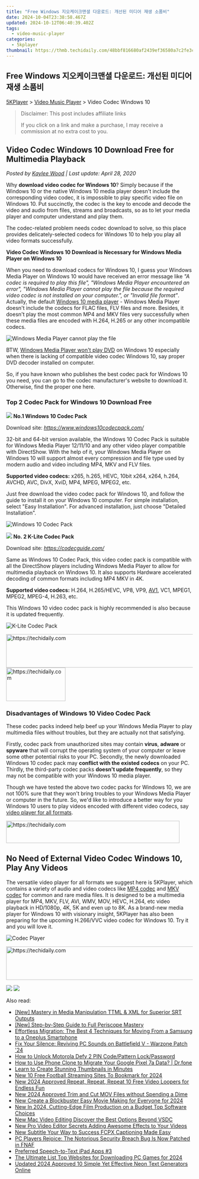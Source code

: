 ```yaml
---
title: "Free Windows 지오케이크맨셜 다운로드: 개선된 미디어 재생 소품비"
date: 2024-10-04T23:38:58.467Z
updated: 2024-10-12T06:40:39.402Z
tags:
  - video-music-player
categories:
  - 5kplayer
thumbnail: https://thmb.techidaily.com/48bbf816680af2439ef36580a7c2fe3c4155339daebaab90b2926193e2ffe8d4.png
---
```


## Free Windows 지오케이크맨셜 다운로드: 개선된 미디어 재생 소품비

[5KPlayer](https://tools.techidaily.com/5kplayer/products/) \> [Video Music Player](https://tools.techidaily.com/5kplayer/video-music-player/) \> Video Codec Windows 10

>  Disclaimer: This post includes affiliate links
>
>  If you click on a link and make a purchase, I may receive a commission at no extra cost to you.
>

## Video Codec Windows 10 Download Free for Multimedia Playback

 _Posted by [Kaylee Wood](https://www.quora.com/profile/Amanda-Hu-21) | Last update: April 28, 2020_

Why **download video codec for Windows 10**? Simply because if the Windows 10 or the native Windows 10 media player doesn't include the corresponding video codec, it is impossible to play specific video file on Windows 10\. Put succinctly, the codec is the key to encode and decode the video and audio from files, streams and broadcasts, so as to let your media player and computer understand and play them.

The codec-related problem needs codec download to solve, so this place provides delicately-selected codecs for Windows 10 to help you play all video formats successfully.

**Video Codec Windows 10 Download is Necessary for Windows Media Player on Windows 10**

When you need to download codecs for Windows 10, I guess your Windows Media Player on Windows 10 would have received an error message like _"A codec is required to play this file", "Windows Media Player encountered an error", "Windows Media Player cannot play the file because the required video codec is not installed on your computer.", or "Invalid file format"_. Actually, the default [Windows 10 media player](https://tools.techidaily.com/5kplayer/video-music-player/) \- Windows Media Player doesn't include the codecs for FLAC files, FLV files and more. Besides, it doesn't play the most common MP4 and MKV files very successfully when these media files are encoded with H.264, H.265 or any other incompatible codecs.

![Windows Media Player cannot play the file](https://www.5kplayer.com/video-music-player/img/wmp-cannot-play-file.jpg) 

BTW, [Windows Media Player won't play DVD](https://tools.techidaily.com/5kplayer/video-music-player/) on Windows 10 especially when there is lacking of compatible video codec Windows 10, say proper DVD decoder installed on computer.

So, if you have known who publishes the best codec pack for Windows 10 you need, you can go to the codec manufacturer's website to download it. Otherwise, find the proper one here.

### Top 2 Codec Pack for Windows 10 Download Free

**![](https://www.5kplayer.com/video-music-player/../seoimg/1.png) No.1 Windows 10 Codec Pack**

Download site: _https://www.windows10codecpack.com/_

32-bit and 64-bit version available, the Windows 10 Codec Pack is suitable for Windows Media Player 12/11/10 and any other video player compatible with DirectShow. With the help of it, your Windows Media Player on Windows 10 will support almost every compression and file type used by modern audio and video including MP4, MKV and FLV files.

**Supported video codecs:** x265, h.265, HEVC, 10bit x264, x264, h.264, AVCHD, AVC, DivX, XviD, MP4, MPEG, MPEG2, etc.

Just free download the video codec pack for Windows 10, and follow the guide to install it on your Windows 10 computer. For simple installation, select "Easy Installation". For advanced installation, just choose "Detailed Installation".

![Windows 10 Codec Pack](https://www.5kplayer.com/video-music-player/img/windows-10-codec-pack.jpg) 

**![](https://www.5kplayer.com/video-music-player/../seoimg/2.png) No. 2 K-Lite Codec Pack**

Download site: _https://codecguide.com/_

Same as Windows 10 Codec Pack, this video codec pack is compatible with all the DirectShow players including Windows Media Player to allow for multimedia playback on Windows 10\. It also supports Hardware accelerated decoding of common formats including MP4 MKV in 4K.

**Supported video codecs:** H.264, H.265/HEVC, VP8, VP9, [AV1](https://tools.techidaily.com/5kplayer/video-music-player/), VC1, MPEG1, MPEG2, MPEG-4, H.263, etc.

This Windows 10 video codec pack is highly recommended is also because it is updated frequently.

![K-Lite Codec Pack](https://www.5kplayer.com/video-music-player/img/k-lite-codec-pack.jpg) 

<!-- affiliate ads begin -->
<a href="https://appsumo.8odi.net/c/5597632/2075476/7443" target="_top" id="2075476">
  <img src="//a.impactradius-go.com/display-ad/7443-2075476" border="0" alt="https://techidaily.com" width="728" height="90"/>
</a>
<img height="0" width="0" src="https://appsumo.8odi.net/i/5597632/2075476/7443" style="position:absolute;visibility:hidden;" border="0" />
<!-- affiliate ads end -->

<!-- affiliate ads begin -->
<a href="https://review-au.sjv.io/c/5597632/2098700/14409" target="_top" id="2098700">
  <img src="//a.impactradius-go.com/display-ad/14409-2098700" border="0" alt="https://techidaily.com" width="160" height="90"/>
</a>
<img height="0" width="0" src="https://review-au.sjv.io/i/5597632/2098700/14409" style="position:absolute;visibility:hidden;" border="0" />
<!-- affiliate ads end -->

### Disadvantages of Windows 10 Video Codec Pack

These codec packs indeed help beef up your Windows Media Player to play multimedia files without troubles, but they are actually not that satisfying. 

Firstly, codec pack from unauthorized sites may contain **virus**, **adware** or **spyware** that will corrupt the operating system of your computer or leave some other potential risks to your PC. Secondly, the newly downloaded Windows 10 codec pack may **conflict with the existed codecs** on your PC. Thirdly, the third-party codec packs **doesn't update frequently**, so they may not be compatible with your Windows 10 media player. 

Though we have tested the above two codec packs for Windows 10, we are not 100% sure that they won't bring troubles to your Windows Media Player or computer in the future. So, we'd like to introduce a better way for you Windows 10 users to play videos encoded with different video codecs, say [video player for all formats](https://tools.techidaily.com/5kplayer/video-music-player/). 

<!-- affiliate ads begin -->
<a href="https://25home.pxf.io/c/5597632/2148648/16836" target="_top" id="2148648">
  <img src="//a.impactradius-go.com/display-ad/16836-2148648" border="0" alt="https://techidaily.com" width="468" height="60"/>
</a>
<img height="0" width="0" src="https://25home.pxf.io/i/5597632/2148648/16836" style="position:absolute;visibility:hidden;" border="0" />
<!-- affiliate ads end -->

## No Need of External Video Codec Windows 10, Play Any Videos

The versatile video player for all formats we suggest here is 5KPlayer, which contains a variety of audio and video codecs like [MP4 codec](https://tools.techidaily.com/5kplayer/video-music-player/) and [MKV codec](https://tools.techidaily.com/5kplayer/video-music-player/) for common and rare media files. It is designed to be a multimedia player for MP4, MKV, FLV, AVI, WMV, MOV, HEVC, H.264, etc video playback in HD/1080p, 4K, 5K and even up to 8K. As a brand-new media player for Windows 10 with visionary insight, 5KPlayer has also been preparing for the upcoming H.266/VVC video codec for Windows 10\. Try it and you will love it.

![Codec Player](https://www.5kplayer.com/video-music-player/img/5kplayer-ver-dlna.jpg) 

<!-- affiliate ads begin -->
<a href="https://unicoeye.pxf.io/c/5597632/2148774/18498" target="_top" id="2148774">
  <img src="//a.impactradius-go.com/display-ad/18498-2148774" border="0" alt="https://techidaily.com" width="728" height="90"/>
</a>
<img height="0" width="0" src="https://unicoeye.pxf.io/i/5597632/2148774/18498" style="position:absolute;visibility:hidden;" border="0" />
<!-- affiliate ads end -->

[![](https://www.5kplayer.com/video-music-player/../button/freedownwhitewin.png)](https://tools.techidaily.com/5kplayer/products/) [![](https://www.5kplayer.com/video-music-player/../button/freedownbackmac.png)](https://tools.techidaily.com/5kplayer/products/)

<ins class="adsbygoogle"
     style="display:block"
     data-ad-format="autorelaxed"
     data-ad-client="ca-pub-7571918770474297"
     data-ad-slot="1223367746"></ins>

<ins class="adsbygoogle"
     style="display:block"
     data-ad-client="ca-pub-7571918770474297"
     data-ad-slot="8358498916"
     data-ad-format="auto"
     data-full-width-responsive="true"></ins>

<span class="atpl-alsoreadstyle">Also read:</span>
<div><ul>
<li><a href="https://extra-support.techidaily.com/new-mastery-in-media-manipulation-ttml-and-xml-for-superior-srt-outputs/"><u>[New] Mastery in Media Manipulation TTML & XML for Superior SRT Outputs</u></a></li>
<li><a href="https://fox-cloud.techidaily.com/new-step-by-step-guide-to-full-periscope-mastery/"><u>[New] Step-by-Step Guide to Full Periscope Mastery</u></a></li>
<li><a href="https://fox-tips.techidaily.com/effortless-migration-the-best-4-techniques-for-moving-from-a-samsung-to-a-oneplus-smartphone/"><u>Effortless Migration: The Best 4 Techniques for Moving From a Samsung to a Oneplus Smartphone</u></a></li>
<li><a href="https://sound-issues.techidaily.com/fix-your-silence-reviving-pc-sounds-on-battlefield-v-warzone-patch-24/"><u>Fix Your Silence: Reviving PC Sounds on Battlefield V - Warzone Patch '24</u></a></li>
<li><a href="https://android-unlock.techidaily.com/how-to-unlock-motorola-defy-2-pin-codepattern-lockpassword-by-drfone-android/"><u>How to Unlock Motorola Defy 2 PIN Code/Pattern Lock/Password</u></a></li>
<li><a href="https://android-transfer.techidaily.com/how-to-use-phone-clone-to-migrate-your-google-pixel-7a-data-drfone-by-drfone-transfer-from-android-transfer-from-android/"><u>How to Use Phone Clone to Migrate Your Google Pixel 7a Data? | Dr.fone</u></a></li>
<li><a href="https://youtube-videos.techidaily.com/learn-to-create-stunning-thumbnails-in-minutes/"><u>Learn to Create Stunning Thumbnails in Minutes</u></a></li>
<li><a href="https://ai-live-streaming.techidaily.com/new-10-free-football-streaming-sites-to-bookmark-for-2024/"><u>New 10 Free Football Streaming Sites To Bookmark for 2024</u></a></li>
<li><a href="https://video-creation-software.techidaily.com/new-2024-approved-repeat-repeat-repeat-10-free-video-loopers-for-endless-fun/"><u>New 2024 Approved Repeat, Repeat, Repeat 10 Free Video Loopers for Endless Fun</u></a></li>
<li><a href="https://video-creation-software.techidaily.com/new-2024-approved-trim-and-cut-mov-files-without-spending-a-dime/"><u>New 2024 Approved Trim and Cut MOV Files without Spending a Dime</u></a></li>
<li><a href="https://video-creation-software.techidaily.com/new-create-a-blockbuster-easy-movie-making-for-everyone-for-2024/"><u>New Create a Blockbuster Easy Movie Making for Everyone for 2024</u></a></li>
<li><a href="https://video-creation-software.techidaily.com/new-in-2024-cutting-edge-film-production-on-a-budget-top-software-choices/"><u>New In 2024, Cutting-Edge Film Production on a Budget Top Software Choices</u></a></li>
<li><a href="https://video-creation-software.techidaily.com/new-mac-video-editing-discover-the-best-options-beyond-vsdc/"><u>New Mac Video Editing Discover the Best Options Beyond VSDC</u></a></li>
<li><a href="https://video-creation-software.techidaily.com/new-pro-video-editor-secrets-adding-awesome-effects-to-your-videos/"><u>New Pro Video Editor Secrets Adding Awesome Effects to Your Videos</u></a></li>
<li><a href="https://video-creation-software.techidaily.com/new-subtitle-your-way-to-success-fcpx-captioning-made-easy/"><u>New Subtitle Your Way to Success FCPX Captioning Made Easy</u></a></li>
<li><a href="https://win-blog.techidaily.com/1723001054467-pc-players-rejoice-the-notorious-security-breach-bug-is-now-patched-in-fnaf/"><u>PC Players Rejoice: The Notorious Security Breach Bug Is Now Patched in FNAF</u></a></li>
<li><a href="https://screen-video-capture.techidaily.com/preferred-speech-to-text-ipad-apps-3/"><u>Preferred Speech-to-Text iPad Apps #3</u></a></li>
<li><a href="https://video-creation-software.techidaily.com/the-ultimate-list-top-websites-for-downloading-pc-games-for-2024/"><u>The Ultimate List Top Websites for Downloading PC Games for 2024</u></a></li>
<li><a href="https://video-creation-software.techidaily.com/updated-2024-approved-10-simple-yet-effective-neon-text-generators-online/"><u>Updated 2024 Approved 10 Simple Yet Effective Neon Text Generators Online</u></a></li>
</ul></div>

